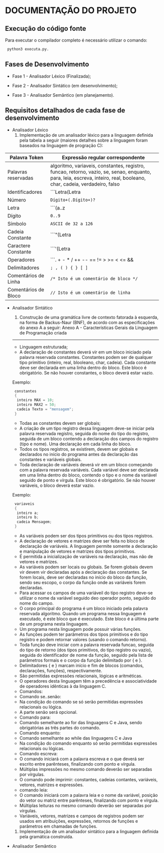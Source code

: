 DOCUMENTAÇÃO DO PROJETO
=======================

Execução do código fonte
------------------------

Para executar o compilador completo é necessário utilizar o comando:

```bash
 python3 executa.py.
```

Fases de Desenvolvimento
------------------------

* Fase 1 - Analisador Léxico (Finalizada);

* Fase 2 - Analisador Sintático (em desenvolvimento);

* Fase 3 - Analisador Semântico (em planejamento).

Requisitos detalhados de cada fase de desenvolvimento
-----------------------------------------------------

* Analisador Léxico
  1. Implementação de um analisador léxico para a linguagem definida pela tabela a seguir (maiores detalhes sobre a linguagem foram baseados na linguagem de progração C):
  
| Palavra Token                        | Expressão regular correspondente     |
|--------------------------------------|--------------------------------------|
| Palavras reservadas                  | algoritmo, variaveis, constantes, registro, funcao, retorno, vazio, se, senao, enquanto, para, leia, escreva, inteiro, real, booleano, char, cadeia, verdadeiro, falso |
| Identificadores                      | ```Letra(Letra|Dígito|_)*```                          |
| Número                               | ```Dígito+(.Dígito+)?```                              |
| Letra                                | ```(a..z|A..Z)```                                     |
| Dígito                               | ```0..9```                                            |
| Símbolo                              | ```ASCII de 32 a 126```                               |
| Cadeia Constante                     | ```"(Letra|Dígito|Símbolo (exceto 34))"```            |
| Caractere Constante                  | ```'(Letra|Dígito|Símbolo (exceto 39))'```            |
| Operadores                           | ```. + - * / ++ -- == != > >= < <= && || =```         |
| Delimitadores                        | ```; , ( ) { } [ ]```                                 |
| Comentários de Linha                 | ```/* Isto é um comentário de bloco */```             |
| Comentários de Bloco                 | ```// Isto é um comentário de linha```                |

* Analisador Sintático
  1. Construção de uma gramática livre de contexto fatorada à esquerda, na forma de Backus-Naur (BNF), de acordo com as especificações do anexo A a seguir:
  Anexo A - Características Gerais da Linguagem de Programação criada
  -------------------------------------------------------------------

   - Linguagem estruturada;
   * A declaração de constantes deverá vir em um bloco iniciado pela palavra reservada constantes. Constantes podem ser de qualquer tipo primitivo (inteiro, real, blooleano, char, cadeia). Cada constante deve ser declarada em uma linha dentro do bloco. Este bloco é obrigatório. Se não houver constantes, o bloco deverá estar vazio.
   
    Exemplo:
     ```cpp
      constantes
      {
       inteiro MAX = 10;
       inteiro MAX2 = 50;
       cadeia Texto = "mensagem";
      }
     ```
   * Todas as constantes devem ser globais;
   * A criação de um tipo registro dessa linguagem deve-se iniciar pela palavra reservada registro, seguida do nome do tipo do registro, seguida de um bloco contendo a declaração dos campos do registro (tipo e nome). Uma declaração em cada linha do bloco.
   * Todos os tipos registros, se existirem, devem ser globais e declarados no início do programa antes da declaração das constantes e variáveis globais.
   * Toda declaração de variáveis deverá vir em um bloco começando com a palavra reservada variáveis. Cada variável deve ser declarada em uma linha dentro do bloco, contendo o tipo e o nome da variável seguido de ponto e vírgula. Este bloco é obrigatório. Se não houver variáveis, o bloco deverá estar vazio.
   
    Exemplo:
     ```cpp
      variaveis
      {
       inteiro a;
       inteiro b;
       cadeia Mensagem;
      }
     ```
   * As variáveis podem ser dos tipos primitivos ou dos tipos registros.
   * A declaração de vetores e matrizes deve ser feita no bloco de declaração de variáveis. A linguagem permite somente a declaração e manipulação de vetores e matrizes dos tipos primitivos.
   * É permitida a inicialização de variáveis na declaração, mas não de vetores e matrizes.
   * As variáveis podem ser locais ou globais. Se forem globais devem vir devem vir declaradas após a declaração das constantes. Se forem locais, deve ser declaradas no início do bloco da função, sendo seu escopo, o corpo da função onde as variáveis forem declaradas.
   * Para acessar os campos de uma variáveil do tipo registro deve-se utilizar o nome da variável seguido deo operador ponto, seguido do nome do campo.
   * O corpo principal do programa é um bloco iniciado pela palavra reservada algoritmo. Quando um programa nessa linguagem é executado, é este bloco que é executado. Este bloco é a última parte de um programa nesta linguagem.
   * Um programa nesta linguagem pode possuir várias funções.
   * As funções podem ter parâmetros dos tipos primitivos e do tipo registro e podem retornar valores (usando o comando retorno).
   * Toda função deve iniciar com a palavra reservada funcao, seguida do tipo de retorno (dos tipos primitivos, do tipo registro ou vazio), seguida do identificador de nome da função, seguido pela lista de parâmetros formais e o corpo da função delimitado por { e }.
   * Delimitadores { e } marcam início e fim de blocos (comandos, declarações, funções), respectivamente.
   * São permitidas exṕressões relacionais, lógicas e aritméticas.
   * O operadores desta linguagem têm a precedência e associatividade de operadores idênticas à da linguagem C.
   * Comandos:
    * Comando se..senão:
     * Na condição do comando se só serão permitidas expressões relacionais ou lógica.
     * A parte senão será opcional.
    * Comando para:
     * Comando semelhante ao for das linguagens C e Java, sendo obrigatórias as três partes do comando.
    * Comando enquanto:
     * Comando semelhante ao while das linguagens C e Java
     * Na condição do comando enquanto só serão permitidas expressões relacionais ou lógicas.
    * Comando escreva:
     * O comando iniciará com a palavra escreva e o que deverá ser escrito entre parênteses, finalizando com ponto e vírgula.
     * Múltiplas impressões no mesmo comando deverão ser separadas por vírgulas.
     * O comando pode imprimir: constantes, cadeias contantes, variáveis, vetores, matrizes e expressões.
    * comando leia:
     * O comando iniciará com a palavra leia e o nome da variável, posição do vetor ou matriz entre parênteses, finalizando com ponto e vírgula.
     * Múltiplas leituras no mesmo comando deverão ser separadas por vírgulas.
   * Variáveis, vetores, matrizes e campos de registros podem ser usados em atribuições, expressões, retornos de funções e parâmetros em chamadas de funções.
  1. Implementação de um analisador sintático para a linguagem definida pela gramática construída.

* Analisador Semântico

